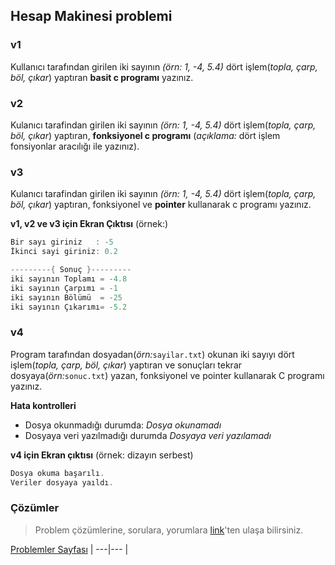 ## Hesap Makinesi problemi

### v1
Kullanıcı tarafından girilen iki sayının *(örn: 1, -4, 5.4)* dört işlem(*topla, çarp, böl, çıkar*) yaptıran **basit c programı** yazınız.

### v2
Kulanıcı tarafindan girilen iki sayının  *(örn: 1, -4, 5.4)* dört işlem(*topla, çarp, böl, çıkar*) yaptıran, **fonksiyonel c programı** (*açıklama:* dört işlem fonsiyonlar aracılığı ile yazınız).

### v3
Kulanıcı tarafindan girilen iki sayının  *(örn: 1, -4, 5.4)* dört işlem(*topla, çarp, böl, çıkar*) yaptıran, fonksiyonel ve **pointer** kullanarak c programı yazınız. 


**v1, v2 ve v3 için Ekran Çıktısı** (örnek:)
```C
Bir sayı giriniz   : -5
İkinci sayi giriniz: 0.2

---------{ Sonuç }---------
iki sayının Toplamı = -4.8
iki sayının Çarpımı = -1
iki sayının Bölümü  = -25
iki sayının Çıkarımı= -5.2
```

### v4 
Program tarafından dosyadan(*örn:*`sayilar.txt`) okunan iki sayıyı dört işlem(*topla, çarp, böl, çıkar*) yaptıran ve sonuçları tekrar dosyaya(*örn:*`sonuc.txt`) yazan, fonksiyonel ve pointer kullanarak C programı yazınız. <br>

**Hata kontrolleri**
* Dosya okunmadığı durumda: *Dosya okunamadı*
* Dosyaya veri yazılmadığı durumda *Dosyaya veri yazılamadı*

**v4 için Ekran çıktısı** (örnek: dizayın serbest)

```C
Dosya okuma başarılı.
Veriler dosyaya yaıldı.
```


### Çözümler
> Problem çözümlerine, sorulara, yorumlara [link](https://github.com/PAU-Projects/WorkingMap/issues/1)'ten ulaşa bilirsiniz.


  [Problemler Sayfası](https://github.com/PAU-Projects/WorkingMap/blob/1st_class/c/README.md#c-programlama-dili-problem-ve-%C3%A7%C3%B6z%C3%BCmleri) | 
---|---
|
